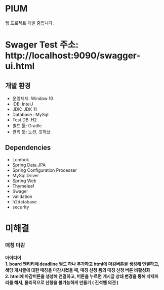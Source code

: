 # PIUM

웹 프로젝트 개발 중입니다.

# Swager Test 주소: http://localhost:9090/swagger-ui.html

## 개발 환경
- 운영체제: Window 10
- IDE: IntelJ
- JDK: JDK 11
- Database : MySql
- Test DB: H2
- 빌드 툴: Gradle
- 관리 툴: 노션, 깃허브

## Dependencies
- Lombok
- Spring Data JPA
- Spring Configuration Processer
- MySql Driver
- Spring Web
- Thymeleaf
- Swager
- validation
- h2database
- security


# 미해결
### 매칭 마감
#### 아이디어<br>1. board 엔티티에 deadline 필드 하나 추가하고 html에 마감버튼을 생성해 연결하고, 해당 게시글에 대한 매칭을 마감시켰을 때, 매칭 신청 폼의 매칭 신청 버튼 비활성화<br>2. html에 마감버튼을 생성해 연결하고, 버튼을 누르면 게시글 상태 변경을 통해 삭제처리를 해서, 물리적으로 신청을 불가능하게 만들기 ( 진석쌤 의견 )



